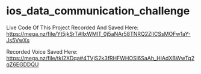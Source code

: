 # ios_data_communication_challenge

Live Code Of This Project Recorded And Saved Here: https://mega.nz/file/Yt5jkSrT#lIxWMlT_0j5aNAr58TNRQ2ZlICSsMOFw1aY-Js5VwXs

Recorded Voice Saved Here: https://mega.nz/file/tkI2XDqa#4TVjS2k3fRHFWHOSl6SaAh_HiAdXBWwTq2qZ6EGDDQU
